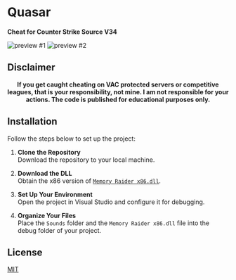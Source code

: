 # Quasar
**Cheat for Counter Strike Source V34**

![preview #1](Assets\Images\1.png)
![preview #2](Assets\Images\2.png)

## Disclaimer
<div style="text-align: center;">
    <strong>If you get caught cheating on VAC protected servers or competitive leagues, that is your responsibility, not mine. I am not responsible for your actions. The code is published for educational purposes only.</strong>
</div>

## Installation

Follow the steps below to set up the project:

1. **Clone the Repository**  
   Download the repository to your local machine.

2. **Download the DLL**  
   Obtain the x86 version of [`Memory Raider x86.dll`](https://github.com/capital0v/MemoryRaider/releases/tag/1.3.0).

3. **Set Up Your Environment**  
   Open the project in Visual Studio and configure it for debugging.

4. **Organize Your Files**  
   Place the `Sounds` folder and the `Memory Raider x86.dll` file into the debug folder of your project.

## License
[MIT](https://github.com/capital0v/Quasar-Counter-Strike-Source/blob/main/LICENSE)
